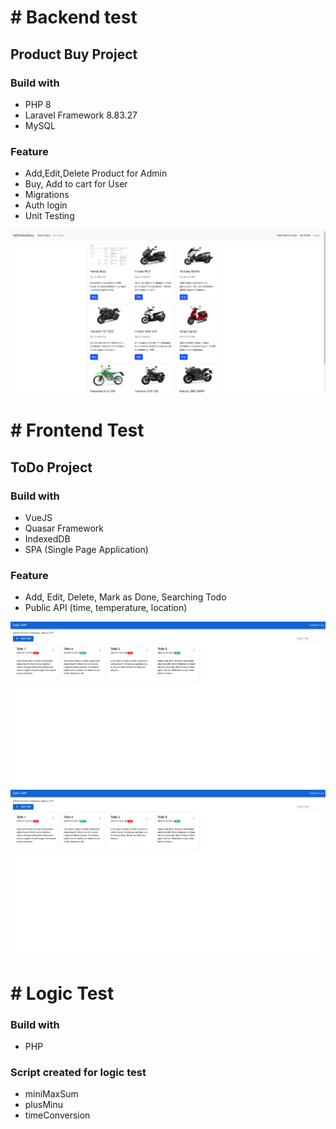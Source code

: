 # # Backend test
## Product Buy Project
### Build with
- PHP 8
- Laravel Framework 8.83.27
- MySQL
### Feature
 - Add,Edit,Delete Product for Admin
 - Buy, Add to cart for User
 - Migrations
 - Auth login
 - Unit Testing

 ![Alt text](https://github.com/androjovi/waizly_test/blob/main/photo/ProductApp_buyproduct.png "Product app Preview")
# # Frontend Test
## ToDo Project
### Build with

- VueJS
- Quasar Framework
- IndexedDB
- SPA (Single Page Application)

### Feature
 - Add, Edit, Delete, Mark as Done, Searching Todo
 - Public API (time, temperature, location)

![Alt text](https://github.com/androjovi/waizly_test/blob/main/photo/TodoList.png "Todo APP Preview")
<img src="https://github.com/androjovi/waizly_test/blob/main/photo/TodoList.png" alt="drawing" style="width:550;"/>
# # Logic Test
### Build with
- PHP

### Script created for logic test
- miniMaxSum
- plusMinu
- timeConversion